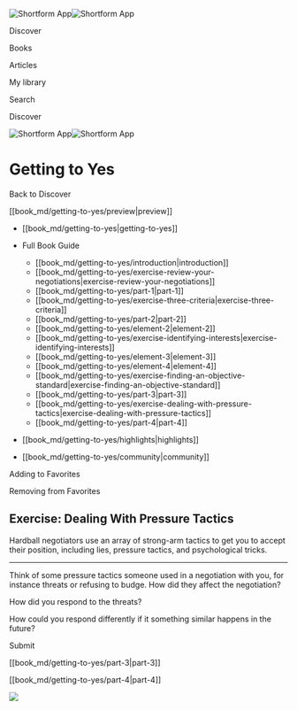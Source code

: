 ![Shortform App](/img/logo.36a2399e.svg)![Shortform App](/img/logo-dark.70c1b072.svg)

Discover

Books

Articles

My library

Search

Discover

![Shortform App](/img/logo.36a2399e.svg)![Shortform App](/img/logo-dark.70c1b072.svg)

# Getting to Yes

Back to Discover

[[book_md/getting-to-yes/preview|preview]]

  * [[book_md/getting-to-yes|getting-to-yes]]
  * Full Book Guide

    * [[book_md/getting-to-yes/introduction|introduction]]
    * [[book_md/getting-to-yes/exercise-review-your-negotiations|exercise-review-your-negotiations]]
    * [[book_md/getting-to-yes/part-1|part-1]]
    * [[book_md/getting-to-yes/exercise-three-criteria|exercise-three-criteria]]
    * [[book_md/getting-to-yes/part-2|part-2]]
    * [[book_md/getting-to-yes/element-2|element-2]]
    * [[book_md/getting-to-yes/exercise-identifying-interests|exercise-identifying-interests]]
    * [[book_md/getting-to-yes/element-3|element-3]]
    * [[book_md/getting-to-yes/element-4|element-4]]
    * [[book_md/getting-to-yes/exercise-finding-an-objective-standard|exercise-finding-an-objective-standard]]
    * [[book_md/getting-to-yes/part-3|part-3]]
    * [[book_md/getting-to-yes/exercise-dealing-with-pressure-tactics|exercise-dealing-with-pressure-tactics]]
    * [[book_md/getting-to-yes/part-4|part-4]]
  * [[book_md/getting-to-yes/highlights|highlights]]
  * [[book_md/getting-to-yes/community|community]]



Adding to Favorites 

Removing from Favorites 

## Exercise: Dealing With Pressure Tactics

Hardball negotiators use an array of strong-arm tactics to get you to accept their position, including lies, pressure tactics, and psychological tricks.

* * *

Think of some pressure tactics someone used in a negotiation with you, for instance threats or refusing to budge. How did they affect the negotiation?

How did you respond to the threats?

How could you respond differently if it something similar happens in the future?

Submit 

[[book_md/getting-to-yes/part-3|part-3]]

[[book_md/getting-to-yes/part-4|part-4]]

![](https://bat.bing.com/action/0?ti=56018282&Ver=2&mid=eb402fc0-57f1-41c5-8e4c-4e12acc36bae&sid=49fff5b0636c11eeb9c611038afc8668&vid=4a005010636c11ee80c703d4c4a7acd5&vids=0&msclkid=N&pi=0&lg=en-US&sw=800&sh=600&sc=24&nwd=1&tl=Shortform%20%7C%20Getting%20to%20Yes&p=https%3A%2F%2Fwww.shortform.com%2Fapp%2Fbook%2Fgetting-to-yes%2Fexercise-dealing-with-pressure-tactics&r=&lt=349&evt=pageLoad&sv=1&rn=277775)
